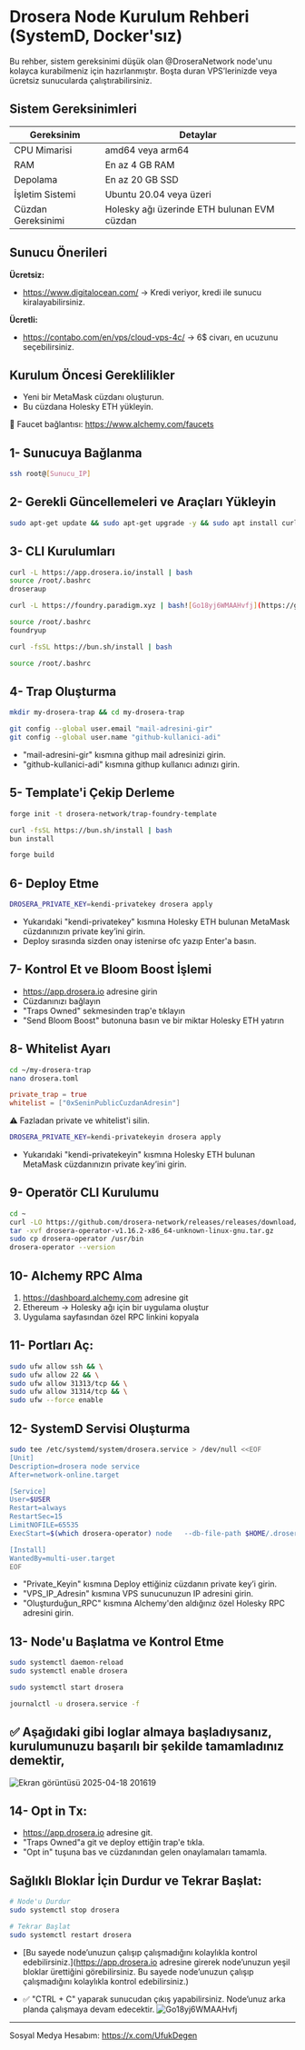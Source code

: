 # Drosera Node Kurulum Rehberi (SystemD, Docker'sız)

Bu rehber, sistem gereksinimi düşük olan @DroseraNetwork node'unu kolayca kurabilmeniz için hazırlanmıştır. Boşta duran VPS’lerinizde veya ücretsiz sunucularda çalıştırabilirsiniz.

## Sistem Gereksinimleri

| Gereksinim              | Detaylar                                 |
|------------------------|------------------------------------------|
| CPU Mimarisi           | amd64 veya arm64                         |
| RAM                    | En az 4 GB RAM                          |
| Depolama               | En az 20 GB SSD                         |
| İşletim Sistemi        | Ubuntu 20.04 veya üzeri                 |
| Cüzdan Gereksinimi     | Holesky ağı üzerinde ETH bulunan EVM cüzdan |

## Sunucu Önerileri

**Ücretsiz:**
- https://www.digitalocean.com/ → Kredi veriyor, kredi ile sunucu kiralayabilirsiniz.

**Ücretli:**
- https://contabo.com/en/vps/cloud-vps-4c/ → 6$ civarı, en ucuzunu seçebilirsiniz.

## Kurulum Öncesi Gereklilikler

- Yeni bir MetaMask cüzdanı oluşturun.
- Bu cüzdana Holesky ETH yükleyin.

📌 Faucet bağlantısı: https://www.alchemy.com/faucets

## 1- Sunucuya Bağlanma

```bash
ssh root@[Sunucu_IP]
```

## 2- Gerekli Güncellemeleri ve Araçları Yükleyin

```bash
sudo apt-get update && sudo apt-get upgrade -y && sudo apt install curl ufw iptables build-essential git wget lz4 jq make gcc nano automake autoconf tmux htop nvme-cli libgbm1 pkg-config libssl-dev libleveldb-dev tar clang bsdmainutils ncdu unzip libleveldb-dev -y
```

## 3- CLI Kurulumları

```bash
curl -L https://app.drosera.io/install | bash
source /root/.bashrc
droseraup
```
```bash
curl -L https://foundry.paradigm.xyz | bash![Go18yj6WMAAHvfj](https://github.com/user-attachments/assets/11009cc2-4d78-46ec-b8d2-6f3d0caaf0c1)

source /root/.bashrc
foundryup
```
```bash
curl -fsSL https://bun.sh/install | bash
```
```bash
source /root/.bashrc
```

## 4- Trap Oluşturma

```bash
mkdir my-drosera-trap && cd my-drosera-trap
```
```bash
git config --global user.email "mail-adresini-gir"
git config --global user.name "github-kullanici-adi"
```
- "mail-adresini-gir" kısmına githup mail adresinizi girin.
- "github-kullanici-adi" kısmına githup kullanıcı adınızı girin.

## 5- Template'i Çekip Derleme

```bash
forge init -t drosera-network/trap-foundry-template
```
```bash
curl -fsSL https://bun.sh/install | bash
bun install
```
```bash
forge build
```

## 6- Deploy Etme

```bash
DROSERA_PRIVATE_KEY=kendi-privatekey drosera apply
```
- Yukarıdaki "kendi-privatekey" kısmına Holesky ETH bulunan MetaMask cüzdanınızın private key’ini girin.
- Deploy sırasında sizden onay istenirse ofc yazıp Enter'a basın.

## 7- Kontrol Et ve Bloom Boost İşlemi

- https://app.drosera.io adresine girin
- Cüzdanınızı bağlayın
- "Traps Owned" sekmesinden trap'e tıklayın
- "Send Bloom Boost" butonuna basın ve bir miktar Holesky ETH yatırın

## 8- Whitelist Ayarı

```bash
cd ~/my-drosera-trap
nano drosera.toml
```

```toml
private_trap = true
whitelist = ["0xSeninPublicCuzdanAdresin"]
```
⚠ Fazladan private ve whitelist'i silin.

```bash
DROSERA_PRIVATE_KEY=kendi-privatekeyin drosera apply
```
- Yukarıdaki "kendi-privatekeyin" kısmına Holesky ETH bulunan MetaMask cüzdanınızın private key’ini girin.

## 9- Operatör CLI Kurulumu

```bash
cd ~
curl -LO https://github.com/drosera-network/releases/releases/download/v1.16.2/drosera-operator-v1.16.2-x86_64-unknown-linux-gnu.tar.gz
tar -xvf drosera-operator-v1.16.2-x86_64-unknown-linux-gnu.tar.gz
sudo cp drosera-operator /usr/bin
drosera-operator --version
```

## 10- Alchemy RPC Alma

1. https://dashboard.alchemy.com adresine git
2. Ethereum → Holesky ağı için bir uygulama oluştur
3. Uygulama sayfasından özel RPC linkini kopyala

## 11- Portları Aç:

```bash
sudo ufw allow ssh && \
sudo ufw allow 22 && \
sudo ufw allow 31313/tcp && \
sudo ufw allow 31314/tcp && \
sudo ufw --force enable
```

## 12- SystemD Servisi Oluşturma

```bash
sudo tee /etc/systemd/system/drosera.service > /dev/null <<EOF
[Unit]
Description=drosera node service
After=network-online.target

[Service]
User=$USER
Restart=always
RestartSec=15
LimitNOFILE=65535
ExecStart=$(which drosera-operator) node   --db-file-path $HOME/.drosera.db   --network-p2p-port 31313   --server-port 31314   --eth-rpc-url Oluşturduğun_RPC   --eth-backup-rpc-url https://1rpc.io/holesky   --drosera-address 0xea08f7d533C2b9A62F40D5326214f39a8E3A32F8   --eth-private-key Private_Keyin   --listen-address 0.0.0.0   --network-external-p2p-address VPS_IP_Adresin   --disable-dnr-confirmation true

[Install]
WantedBy=multi-user.target
EOF
```
- "Private_Keyin" kısmına Deploy ettiğiniz cüzdanın private key’i girin.
- "VPS_IP_Adresin" kısmına VPS sunucunuzun IP adresini girin.
- "Oluşturduğun_RPC" kısmına Alchemy'den aldığınız özel Holesky RPC adresini girin.

## 13- Node'u Başlatma ve Kontrol Etme

```bash
sudo systemctl daemon-reload
sudo systemctl enable drosera
```
```bash
sudo systemctl start drosera
```
```bash
journalctl -u drosera.service -f
```

## ✅ Aşağıdaki gibi loglar almaya başladıysanız, kurulumunuzu başarılı bir şekilde tamamladınız demektir,
![Ekran görüntüsü 2025-04-18 201619](https://github.com/user-attachments/assets/5d9b6c89-a2ca-49c8-bdf4-f91e77368dfa)

## 14- Opt in Tx:

- https://app.drosera.io adresine git.
- "Traps Owned"a git ve deploy ettiğin trap'e tıkla.
- "Opt in" tuşuna bas ve cüzdanından gelen onaylamaları tamamla.

## Sağlıklı Bloklar İçin Durdur ve Tekrar Başlat:

```bash
# Node'u Durdur
sudo systemctl stop drosera
```
```bash
# Tekrar Başlat
sudo systemctl restart drosera
```

- [Bu sayede node’unuzun çalışıp çalışmadığını kolaylıkla kontrol edebilirsiniz.](https://app.drosera.io adresine girerek node’unuzun yeşil bloklar ürettiğini görebilirsiniz.
Bu sayede node’unuzun çalışıp çalışmadığını kolaylıkla kontrol edebilirsiniz.)

- ✅ "CTRL + C" yaparak sunucudan çıkış yapabilirsiniz. Node’unuz arka planda çalışmaya devam edecektir.
![Go18yj6WMAAHvfj](https://github.com/user-attachments/assets/68a04938-7827-4c7f-b3fc-172036c243d1)

---

Sosyal Medya Hesabım: https://x.com/UfukDegen

